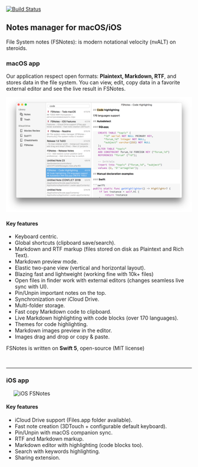 [![Build Status](https://travis-ci.com/glushchenko/fsnotes.svg?branch=master)](https://travis-ci.com/glushchenko/fsnotes)

## Notes manager for macOS/iOS

File System notes (FSNotes): is modern notational velocity (nvALT) on steroids. 

### macOS app

Our application respect open formats: **Plaintext, Markdown, RTF**, and stores data in the file system. You can view, edit, copy data in a favorite external editor and see the live result in FSNotes. 

<img src="https://raw.githubusercontent.com/glushchenko/fsnotes/master/code.png" alt="macOS FSNotes" style="max-width:100%;">

#### Key features

- Keyboard centric.
- Global shortcuts (clipboard save/search).
- Markdown and RTF markup (files stored on disk as Plaintext and Rich Text).
- Markdown preview mode.
- Elastic two-pane view (vertical and horizontal layout).
- Blazing fast and lightweight (working fine with 10k+ files)
- Open files in finder work with external editors (changes seamless live sync with UI).
- Pin/Unpin important notes on the top.
- Synchronization over iCloud Drive.
- Multi-folder storage.
- Fast copy Markdown code to clipboard.
- Live Markdown highlighting with code blocks (over 170 languages).
- Themes for code highlighting.
- Markdown images preview in the editor.
- Images drag and drop or copy & paste.

FSNotes is written on **Swift 5**, open-source (MIT license)

<a href="https://itunes.apple.com/app/fsnotes/id1277179284">
	<img src="https://fsnot.es/img/badge-download-on-the-mac-app-store.svg" alt="">
</a> 

---

### iOS app

<img src="https://f001.backblazeb2.com/file/og-files/ios.png" alt="iOS FSNotes" style="max-width:100%; margin: 0 0 0 20px;"/>

#### Key features

- iCloud Drive support (Files.app folder available).
- Fast note creation (3DTouch + configurable default keyboard).
- Pin/Unpin with macOS companion sync.
- RTF and Markdown markup.
- Markdown editor with highlighting (code blocks too).
- Search with keywords highlighting.
- Sharing extension.

<a href="https://itunes.apple.com/app/fsnotes-manager/id1346501102">
	<img src="https://fsnot.es/img/badge-download-on-the-app-store.svg" alt="">
</a> 
